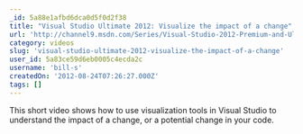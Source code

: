 ```yaml
---
_id: 5a88e1afbd6dca0d5f0d2f38
title: "Visual Studio Ultimate 2012: Visualize the impact of a change"
url: 'http://channel9.msdn.com/Series/Visual-Studio-2012-Premium-and-Ultimate-Overview/Visual-Studio-Ultimate-2012-Visualize-the-impact-of-a-change'
category: videos
slug: 'visual-studio-ultimate-2012-visualize-the-impact-of-a-change'
user_id: 5a83ce59d6eb0005c4ecda2c
username: 'bill-s'
createdOn: '2012-08-24T07:26:27.000Z'
tags: []
---
```


This short video shows how to use visualization tools in Visual Studio to understand the impact of a change, or a potential change in your code.
